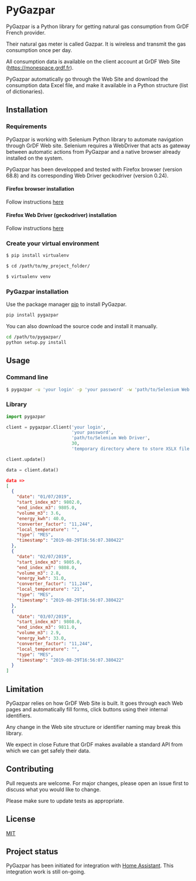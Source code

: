 # PyGazpar
PyGazpar is a Python library for getting natural gas consumption from GrDF French provider.

Their natural gas meter is called Gazpar. It is wireless and transmit the gas consumption once per day.

All consumption data is available on the client account at GrDF Web Site (https://monespace.grdf.fr).

PyGazpar automatically go through the Web Site and download the consumption data Excel file, and make it available in a Python structure (list of dictionaries).

## Installation

### Requirements
PyGazpar is working with Selenium Python library to automate navigation through GrDF Web site. Selenium requires a WebDriver that acts as gateway between automatic actions from PyGazpar and a native browser already installed on the system.

PyGazpar has been developped and tested with Firefox browser (version 68.8) and its corresponding Web Driver geckodriver (version 0.24).

#### Firefox browser installation
Follow instructions [here](https://www.mozilla.org/fr/firefox/new)

#### Firefox Web Driver (geckodriver) installation
Follow instructions [here](https://github.com/mozilla/geckodriver/releases)

### Create your virtual environment
```bash
$ pip install virtualenv

$ cd /path/to/my_project_folder/

$ virtualenv venv
```

### PyGazpar installation
Use the package manager [pip](https://pip.pypa.io/en/stable/) to install PyGazpar.

```bash
pip install pygazpar
```

You can also download the source code and install it manually.

```bash
cd /path/to/pygazpar/
python setup.py install
```

## Usage

### Command line

```bash
$ pygazpar -u 'your login' -p 'your password' -w 'path/to/Selenium Web Driver' -s 30 -t 'temporary directory where to store XSLX file (ex: /tmp)'
```

### Library

```python
import pygazpar

client = pygazpar.Client('your login',
                         'your password',
                         'path/to/Selenium Web Driver',
                         30,
                         'temporary directory where to store XSLX file (ex: /tmp)')

client.update()

data = client.data()
```

```json
data =>
[
  {
    "date": "01/07/2019",
    "start_index_m3": 9802.0,
    "end_index_m3": 9805.0,
    "volume_m3": 3.6,
    "energy_kwh": 40.0,
    "converter_factor": "11,244",
    "local_temperature": "",
    "type": "MES",
    "timestamp": "2019-08-29T16:56:07.380422"
  },
  {
    "date": "02/07/2019",
    "start_index_m3": 9805.0,
    "end_index_m3": 9808.0,
    "volume_m3": 2.8,
    "energy_kwh": 31.0,
    "converter_factor": "11,244",
    "local_temperature": "21",
    "type": "MES",
    "timestamp": "2019-08-29T16:56:07.380422"
  },
  {
    "date": "03/07/2019",
    "start_index_m3": 9808.0,
    "end_index_m3": 9811.0,
    "volume_m3": 2.9,
    "energy_kwh": 33.0,
    "converter_factor": "11,244",
    "local_temperature": "",
    "type": "MES",
    "timestamp": "2019-08-29T16:56:07.380422"
  }
]
```

## Limitation
PyGazpar relies on how GrDF Web Site is built. It goes through each Web pages and automatically fill forms, click buttons using their internal identifiers.

Any change in the Web site structure or identifier naming may break this library.

We expect in close Future that GrDF makes available a standard API from which we can get safely their data.

## Contributing
Pull requests are welcome. For major changes, please open an issue first to discuss what you would like to change.

Please make sure to update tests as appropriate.

## License
[MIT](https://choosealicense.com/licenses/mit/)

## Project status
PyGazpar has been initiated for integration with [Home Assistant](https://www.home-assistant.io/). This integration work is still on-going.